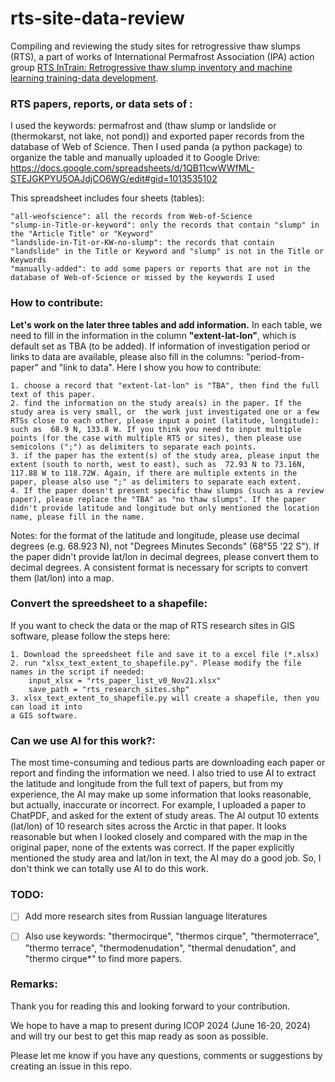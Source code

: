 # rts-site-data-review
Compiling and reviewing the study sites for retrogressive thaw slumps (RTS), 
a part of works of International Permafrost Association (IPA) action group
[RTS InTrain: Retrogressive thaw slump inventory and machine learning training-data development](https://www.permafrost.org/group/rts-intrain-retrogressive-thaw-slump-inventory-and-machine-learning-training-data-development/). 


### RTS papers, reports, or data sets of : 

I used the keywords: permafrost and (thaw slump or landslide or (thermokarst, not lake, not pond)) and exported paper records from the database of Web of Science. 
Then I used panda (a python package) to organize the table and manually uploaded it 
to Google Drive: https://docs.google.com/spreadsheets/d/1QB11cwWWfML-STEJGKPYU5OAJdjCO6WG/edit#gid=1013535102

This spreadsheet includes four sheets (tables):

```
"all-weofscience": all the records from Web-of-Science
"slump-in-Title-or-keyword": only the records that contain "slump" in the "Article Title" or "Keyword"
"landslide-in-Tit-or-KW-no-slump": the records that contain "landslide" in the Title or Keyword and "slump" is not in the Title or Keywords 
"manually-added": to add some papers or reports that are not in the database of Web-of-Science or missed by the keywords I used
```

### How to contribute:

**Let's work on the later three tables and add information.**
In each table, we need to fill in the information in the column **"extent-lat-lon"**, 
which is default set as TBA (to be added). 
If information of investigation period or links to data are available, 
please also fill in the columns: "period-from-paper" and "link to data". 
Here I show you how to contribute:

```
1. choose a record that "extent-lat-lon" is "TBA", then find the full text of this paper.
2. find the information on the study area(s) in the paper. If the study area is very small, or  the work just investigated one or a few RTSs close to each other, please input a point (latitude, longitude): such as  68.9 N, 133.8 W. If you think you need to input multiple points (for the case with multiple RTS or sites), then please use semicolons (";") as delimiters to separate each points. 
3. if the paper has the extent(s) of the study area, please input the extent (south to north, west to east), such as  72.93 N to 73.16N, 117.88 W to 118.72W. Again, if there are multiple extents in the paper, please also use ";" as delimiters to separate each extent. 
4. If the paper doesn't present specific thaw slumps (such as a review paper), please replace the "TBA" as "no thaw slumps". If the paper didn't provide latitude and longitude but only mentioned the location name, please fill in the name. 
```
Notes: for the format of the latitude and longitude, 
please use decimal degrees (e.g. 68.923 N), 
not "Degrees Minutes Seconds" (68°55 '22 S"). If the paper didn't provide lat/lon in decimal degrees, please convert them to decimal degrees.  A consistent format is necessary for scripts to convert them (lat/lon) into a map.

### Convert the spreedsheet to a shapefile: 
If you want to check the data or the map of RTS research sites in GIS software, 
please follow the steps here:
```
1. Download the spreedsheet file and save it to a excel file (*.xlsx)
2. run "xlsx_text_extent_to_shapefile.py". Please modify the file names in the script if needed:
    input_xlsx = "rts_paper_list_v0_Nov21.xlsx"
    save_path = "rts_research_sites.shp"
3. xlsx_text_extent_to_shapefile.py will create a shapefile, then you can load it into 
a GIS software. 

```


### Can we use AI for this work?: 

The most time-consuming and tedious parts are downloading each paper or report and finding the information we need. 
I also tried to use AI to extract the latitude and longitude from the full text of papers, but from my experience, 
the AI may make up some information that looks reasonable, but actually, inaccurate or incorrect. 
For example, I uploaded a paper to ChatPDF, and asked for the  extent of study areas. 
The AI output 10 extents (lat/lon) of 10 research sites across the Arctic in that paper. 
It looks reasonable but when I looked closely and compared with the map in the original paper, none of the extents was correct. 
If the paper explicitly mentioned the study area and lat/lon in text, the AI may do a good job. 
So, I don't think we can totally use AI to do this work. 


### TODO:
- [ ] Add more research sites from Russian language literatures
- [ ] Also use keywords: "thermocirque", "thermos cirque", "thermoterrace", "thermo terrace", "thermodenudation", "thermal denudation", and "thermo cirque*" to find more papers.



### Remarks:
Thank you for reading this and looking forward to your contribution.  

We hope to have a map to present during ICOP 2024 (June 16-20, 2024) and will try our best to get this map ready as soon as possible.  

Please let me know if you have any questions, comments or suggestions by 
creating an issue in this repo. 

